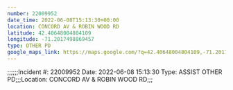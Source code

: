 ```yaml
---
number: 22009952
date_time: 2022-06-08T15:13:30+00:00
location: CONCORD AV & ROBIN WOOD RD
latitude: 42.40648004804109
longitude: -71.2017498869457
type: OTHER PD
google_maps_link: https://maps.google.com/?q=42.40648004804109,-71.2017498869457
---
```


;;;;;;Incident #: 22009952  Date: 2022-06-08 15:13:30   Type: ASSIST OTHER PD;;;Location: CONCORD AV & ROBIN WOOD RD;;;
